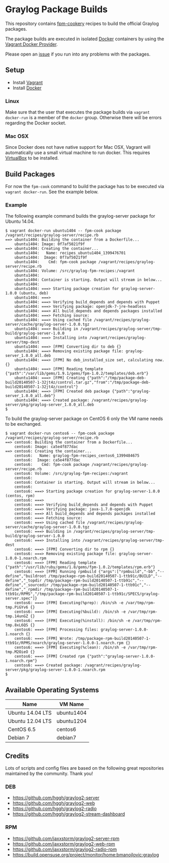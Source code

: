 Graylog Package Builds
=======================

This repository contains [fpm-cookery][fpm-cookery] recipes to build the
official Graylog packages.

The package builds are executed in isolated [Docker][docker] containers by
using the [Vagrant Docker Provider][vagrant-docker].

Please open an [issue](https://github.com/Graylog2/fpm-recipes/issues) if you
run into any problems with the packages.

## Setup

* Install [Vagrant][vagrant]
* Install [Docker][docker]

### Linux

Make sure that the user that executes the package builds via
`vagrant docker-run` is a member of the `docker` group. Otherwise there will
be errors regarding the Docker socket.

### Mac OSX

Since Docker does not have native support for Mac OSX, Vagrant will
automatically use a small virtual machine to run docker. This requires
[VirtualBox][virtualbox] to be installed.

## Build Packages

For now the `fpm-cook` command to build the package has to be executed via
`vagrant docker-run`. See the example below.

### Example

The following example command builds the graylog-server package for Ubuntu
14.04.

```
$ vagrant docker-run ubuntu1404 -- fpm-cook package /vagrant/recipes/graylog-server/recipe.rb
==> ubuntu1404: Building the container from a Dockerfile...
    ubuntu1404: Image: 0f7af5021f9f
==> ubuntu1404: Creating the container...
    ubuntu1404:   Name: recipes_ubuntu1404_1399476701
    ubuntu1404:  Image: 0f7af5021f9f
    ubuntu1404:    Cmd: fpm-cook package /vagrant/recipes/graylog-server/recipe.rb
    ubuntu1404: Volume: /src/graylog-fpm-recipes:/vagrant
    ubuntu1404:
    ubuntu1404: Container is starting. Output will stream in below...
    ubuntu1404:
    ubuntu1404: ===> Starting package creation for graylog-server-1.0.0 (ubuntu, deb)
    ubuntu1404: ===>
    ubuntu1404: ===> Verifying build_depends and depends with Puppet
    ubuntu1404: ===> Verifying package: openjdk-7-jre-headless
    ubuntu1404: ===> All build_depends and depends packages installed
    ubuntu1404: ===> Fetching source:
    ubuntu1404: ===> Using cached file /vagrant/recipes/graylog-server/cache/graylog-server-1.0.0.tgz
    ubuntu1404: ===> Building in /vagrant/recipes/graylog-server/tmp-build/graylog-server-1.0.0
    ubuntu1404: ===> Installing into /vagrant/recipes/graylog-server/tmp-dest
    ubuntu1404: ===> [FPM] Converting dir to deb {}
    ubuntu1404: ===> Removing existing package file: graylog-server_1.0.0_all.deb
    ubuntu1404: ===> [FPM] No deb_installed_size set, calculating now. {}
    ubuntu1404: ===> [FPM] Reading template {"path":"/var/lib/gems/1.9.1/gems/fpm-1.0.2/templates/deb.erb"}
    ubuntu1404: ===> [FPM] Creating {"path":"/tmp/package-deb-build20140507-1-32jt4z/control.tar.gz","from":"/tmp/package-deb-build20140507-1-32jt4z/control"}
    ubuntu1404: ===> [FPM] Created deb package {"path":"graylog-server_1.0.0_all.deb"}
    ubuntu1404: ===> Created package: /vagrant/recipes/graylog-server/pkg/graylog-server_1.0.0_all.deb
$
```

To build the graylog-server package on CentOS 6 only the VM name needs to
be exchanged.

```
$ vagrant docker-run centos6 -- fpm-cook package /vagrant/recipes/graylog-server/recipe.rb
==> centos6: Building the container from a Dockerfile...
    centos6: Image: ca5e4f877dac
==> centos6: Creating the container...
    centos6:   Name: graylog-fpm-recipes_centos6_1399484675
    centos6:  Image: ca5e4f877dac
    centos6:    Cmd: fpm-cook package /vagrant/recipes/graylog-server/recipe.rb
    centos6: Volume: /src/graylog-fpm-recipes:/vagrant
    centos6:
    centos6: Container is starting. Output will stream in below...
    centos6:
    centos6: ===> Starting package creation for graylog-server-1.0.0 (centos, rpm)
    centos6: ===>
    centos6: ===> Verifying build_depends and depends with Puppet
    centos6: ===> Verifying package: java-1.7.0-openjdk
    centos6: ===> All build_depends and depends packages installed
    centos6: ===> Fetching source:
    centos6: ===> Using cached file /vagrant/recipes/graylog-server/cache/graylog-server-1.0.0.tgz
    centos6: ===> Building in /vagrant/recipes/graylog-server/tmp-build/graylog-server-1.0.0
    centos6: ===> Installing into /vagrant/recipes/graylog-server/tmp-dest
    centos6: ===> [FPM] Converting dir to rpm {}
    centos6: ===> Removing existing package file: graylog-server-1.0.0-1.noarch.rpm
    centos6: ===> [FPM] Reading template {"path":"/usr/lib/ruby/gems/1.8/gems/fpm-1.0.2/templates/rpm.erb"}
    centos6: ===> [FPM] Running rpmbuild {"args":["rpmbuild","-bb","--define","buildroot /tmp/package-rpm-build20140507-1-ttb91c/BUILD","--define","_topdir /tmp/package-rpm-build20140507-1-ttb91c","--define","_sourcedir /tmp/package-rpm-build20140507-1-ttb91c","--define","_rpmdir /tmp/package-rpm-build20140507-1-ttb91c/RPMS","/tmp/package-rpm-build20140507-1-ttb91c/SPECS/graylog-server.spec"]}
    centos6: ===> [FPM] Executing(%prep): /bin/sh -e /var/tmp/rpm-tmp.PiGYv6 {}
    centos6: ===> [FPM] Executing(%build): /bin/sh -e /var/tmp/rpm-tmp.14unGZ {}
    centos6: ===> [FPM] Executing(%install): /bin/sh -e /var/tmp/rpm-tmp.8xL6QS {}
    centos6: ===> [FPM] Processing files: graylog-server-1.0.0-1.noarch {}
    centos6: ===> [FPM] Wrote: /tmp/package-rpm-build20140507-1-ttb91c/RPMS/noarch/graylog-server-1.0.0-1.noarch.rpm {}
    centos6: ===> [FPM] Executing(%clean): /bin/sh -e /var/tmp/rpm-tmp.M2OieO {}
    centos6: ===> [FPM] Created rpm {"path":"graylog-server-1.0.0-1.noarch.rpm"}
    centos6: ===> Created package: /vagrant/recipes/graylog-server/pkg/graylog-server-1.0.0-1.noarch.rpm
$
```

## Available Operating Systems

| Name             | VM Name    |
|------------------|------------|
| Ubuntu 14.04 LTS | ubuntu1404 |
| Ubuntu 12.04 LTS | ubuntu1204 |
| CentOS 6.5       | centos6    |
| Debian 7         | debian7    |

## Credits

Lots of scripts and config files are based on the following great repositories
maintained by the community. Thank you!

### DEB

* https://github.com/hggh/graylog2-server
* https://github.com/hggh/graylog2-web
* https://github.com/hggh/graylog2-radio
* https://github.com/hggh/graylog2-stream-dashboard

### RPM

* https://github.com/jaxxstorm/graylog2-server-rpm
* https://github.com/jaxxstorm/graylog2-web-rpm
* https://github.com/jaxxstorm/graylog2-radio-rpm
* https://build.opensuse.org/project/monitor/home:bmanojlovic:graylog


[fpm-cookery]: https://github.com/bernd/fpm-cookery
[vagrant]: http://www.vagrantup.com/
[vagrant-docker]: http://docs.vagrantup.com/v2/docker/index.html
[docker]: http://docker.io/
[virtualbox]: https://www.virtualbox.org/
